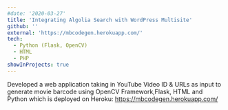 ```yaml
---
#date: '2020-03-27'
title: 'Integrating Algolia Search with WordPress Multisite'
github: ''
external: 'https://mbcodegen.herokuapp.com/'
tech:
  - Python (Flask, OpenCV)
  - HTML
  - PHP
showInProjects: true
---
```


Developed a web application taking in YouTube Video ID & URLs as input to generate movie barcode using OpenCV Framework,Flask, HTML and Python which is deployed on Heroku: https://mbcodegen.herokuapp.com/